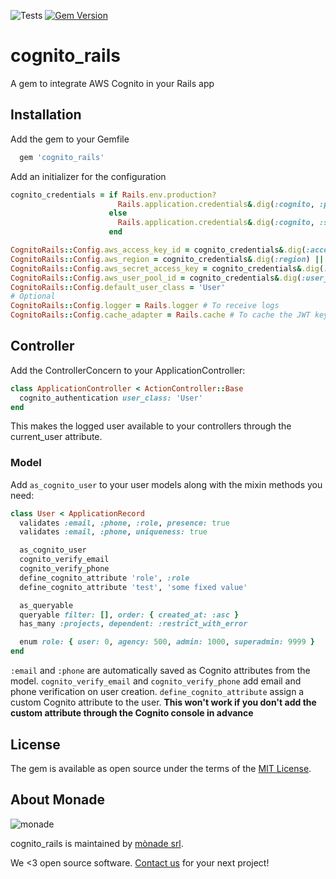 ![Tests](https://github.com/monade/cognito_rails/actions/workflows/test.yml/badge.svg)
[![Gem Version](https://badge.fury.io/rb/cognito_rails.svg)](https://badge.fury.io/rb/cognito_rails)

# cognito_rails

A gem to integrate AWS Cognito in your Rails app

## Installation

Add the gem to your Gemfile

```ruby
  gem 'cognito_rails'
```

Add an initializer for the configuration

```ruby
cognito_credentials = if Rails.env.production?
                        Rails.application.credentials&.dig(:cognito, :production)
                      else
                        Rails.application.credentials&.dig(:cognito, :staging)
                      end

CognitoRails::Config.aws_access_key_id = cognito_credentials&.dig(:access_key_id) || 'test'
CognitoRails::Config.aws_region = cognito_credentials&.dig(:region) || 'test'
CognitoRails::Config.aws_secret_access_key = cognito_credentials&.dig(:secret_access_key) || 'test'
CognitoRails::Config.aws_user_pool_id = cognito_credentials&.dig(:user_pool_id) || 'test'
CognitoRails::Config.default_user_class = 'User'
# Optional
CognitoRails::Config.logger = Rails.logger # To receive logs
CognitoRails::Config.cache_adapter = Rails.cache # To cache the JWT keys API call
```

## Controller

Add the ControllerConcern to your ApplicationController:

```ruby
class ApplicationController < ActionController::Base
  cognito_authentication user_class: 'User'
end
```

This makes the logged user available to your controllers through the current_user attribute.

### Model

Add `as_cognito_user` to your user models along with the mixin methods you need:

```ruby
class User < ApplicationRecord
  validates :email, :phone, :role, presence: true
  validates :email, :phone, uniqueness: true

  as_cognito_user
  cognito_verify_email
  cognito_verify_phone
  define_cognito_attribute 'role', :role
  define_cognito_attribute 'test', 'some fixed value'

  as_queryable
  queryable filter: [], order: { created_at: :asc }
  has_many :projects, dependent: :restrict_with_error

  enum role: { user: 0, agency: 500, admin: 1000, superadmin: 9999 }
end
```

`:email` and `:phone` are automatically saved as Cognito attributes from the model.
`cognito_verify_email` and `cognito_verify_phone` add email and phone verification on user creation.
`define_cognito_attribute` assign a custom Cognito attribute to the user. **This won't work if you don't add the custom attribute through the Cognito console in advance**

## License

The gem is available as open source under the terms of the [MIT License](https://opensource.org/licenses/MIT).

About Monade
----------------

![monade](https://monade.io/wp-content/uploads/2021/06/monadelogo.png)

cognito_rails is maintained by [mònade srl](https://monade.io/en/home-en/).

We <3 open source software. [Contact us](https://monade.io/en/contact-us/) for your next project!
